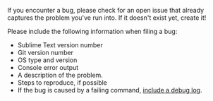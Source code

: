 If you encounter a bug, please check for an open issue that already captures the problem you've run into.  If it doesn't exist yet, create it!

Please include the following information when filing a bug:

- Sublime Text version number
- Git version number
- OS type and version
- Console error output
- A description of the problem.
- Steps to reproduce, if possible
- If the bug is caused by a failing command, [include a debug log](docs/debug.md#providing-a-debug-log).
